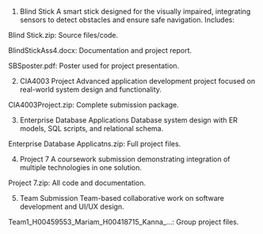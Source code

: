 1. Blind Stick
A smart stick designed for the visually impaired, integrating sensors to detect obstacles and ensure safe navigation. Includes:

Blind Stick.zip: Source files/code.

BlindStickAss4.docx: Documentation and project report.

SBSposter.pdf: Poster used for project presentation.

2. CIA4003 Project
Advanced application development project focused on real-world system design and functionality.

CIA4003Project.zip: Complete submission package.

3. Enterprise Database Applications
Database system design with ER models, SQL scripts, and relational schema.

Enterprise Database Applicatns.zip: Full project files.

4. Project 7
A coursework submission demonstrating integration of multiple technologies in one solution.

Project 7.zip: All code and documentation.

5. Team Submission
Team-based collaborative work on software development and UI/UX design.

Team1_H00459553_Mariam_H00418715_Kanna_...: Group project files.

